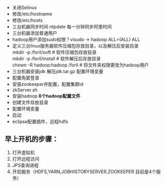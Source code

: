 * 关闭Selinux  
* 修改/etc/hostname  
* 修改/etc/hosts   
* 三台机器同步时间   ntpdate 每一分钟同步阿里时间  
* 三台机器添加普通用户  
* hadoop用户添加sudo权限？visudo -> hadoop ALL=(ALL) ALL  
* 定义三台linux服务器软件压缩包存放目录，以及解压后安装目录    
mkdir -p /foril/soft # 软件压缩包存放目录  
mkdir -p /foril/install # 软件解压后存放目录  
chown -R hadoop:hadoop /foril # 将文件夹权限更改为hadoop用户   
* 三台机器安装jdk   解压jdk.tar.gz  配置环境变量   
* 配置免密登录   
* 安装zookeeper并配置，配置集群id  
* zkServer.sh  
* 安装hadoop    **6个hadoop配置文件**   
* 创建文件存放目录  
* 配置环境变量
* 启动
* eclipse配置插件，远程hdfs

## 早上开机的步骤：
1. 打开虚拟机
2. 打开远程访问
3. JPS查询进程
4. 开启服务（HDFS,YARN,JOBHISTORYSERVER,ZOOKEEPER 目前是4个服务）